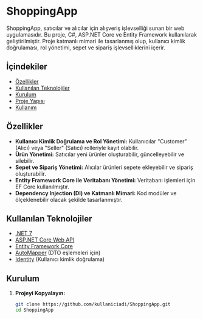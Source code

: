 # ShoppingApp

ShoppingApp, satıcılar ve alıcılar için alışveriş işlevselliği sunan bir web uygulamasıdır. Bu proje, C#, ASP.NET Core ve Entity Framework kullanılarak geliştirilmiştir.
Proje katmanlı mimari ile tasarlanmış olup, kullanıcı kimlik doğrulaması, rol yönetimi, sepet ve sipariş işlevselliklerini içerir.

## İçindekiler
- [Özellikler](#özellikler)
- [Kullanılan Teknolojiler](#kullanılan-teknolojiler)
- [Kurulum](#kurulum)
- [Proje Yapısı](#proje-yapısı)
- [Kullanım](#kullanım)

## Özellikler
- **Kullanıcı Kimlik Doğrulama ve Rol Yönetimi:** Kullanıcılar "Customer" (Alıcı) veya "Seller" (Satıcı) rolleriyle kayıt olabilir.
- **Ürün Yönetimi:** Satıcılar yeni ürünler oluşturabilir, güncelleyebilir ve silebilir.
- **Sepet ve Sipariş Yönetimi:** Alıcılar ürünleri sepete ekleyebilir ve sipariş oluşturabilir.
- **Entity Framework Core ile Veritabanı Yönetimi:** Veritabanı işlemleri için EF Core kullanılmıştır.
- **Dependency Injection (DI) ve Katmanlı Mimari:** Kod modüler ve ölçeklenebilir olacak şekilde tasarlanmıştır.

## Kullanılan Teknolojiler
- [.NET 7](https://dotnet.microsoft.com/download/dotnet/8.0)
- [ASP.NET Core Web API](https://docs.microsoft.com/en-us/aspnet/core/web-api/)
- [Entity Framework Core](https://docs.microsoft.com/en-us/ef/core/)
- [AutoMapper](https://automapper.org/) (DTO eşlemeleri için)
- [Identity](https://docs.microsoft.com/en-us/aspnet/core/security/authentication/identity) (Kullanıcı kimlik doğrulama)

## Kurulum

1. **Projeyi Kopyalayın:**
   ```bash
   git clone https://github.com/kullaniciadi/ShoppingApp.git
   cd ShoppingApp
